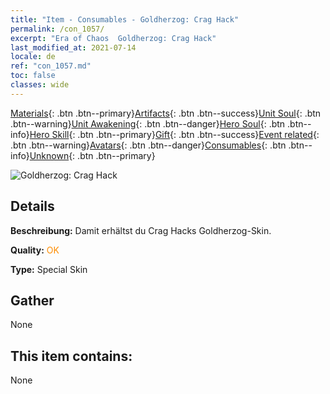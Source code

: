 ```yaml
---
title: "Item - Consumables - Goldherzog: Crag Hack"
permalink: /con_1057/
excerpt: "Era of Chaos  Goldherzog: Crag Hack"
last_modified_at: 2021-07-14
locale: de
ref: "con_1057.md"
toc: false
classes: wide
---
```

 [Materials](/ItemsDE/){: .btn .btn--primary}[Artifacts](/ItemsDE/Artifacts/){: .btn .btn--success}[Unit Soul](/ItemsDE/UnitSoul/){: .btn .btn--warning}[Unit Awakening](/ItemsDE/UnitAwakening/){: .btn .btn--danger}[Hero Soul](/ItemsDE/HeroSoul/){: .btn .btn--info}[Hero Skill](/ItemsDE/HeroSkill/){: .btn .btn--primary}[Gift](/ItemsDE/Gift/){: .btn .btn--success}[Event related](/ItemsDE/Events/){: .btn .btn--warning}[Avatars](/ItemsDE/Avatars/){: .btn .btn--danger}[Consumables](/ItemsDE/Consumables/){: .btn .btn--info}[Unknown](/ItemsDE/Unknown/){: .btn .btn--primary}

 ![Goldherzog: Crag Hack](/images/h/h_CragHack5.jpg)

## Details
 **Beschreibung:** Damit erhältst du Crag Hacks Goldherzog-Skin.

 **Quality:** <span style="color: #FF8C00">OK</span>

 **Type:** Special Skin

## Gather

  None

## This item contains:

  None

